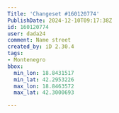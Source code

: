 ```yaml
---
Title: 'Changeset #160120774'
PublishDate: 2024-12-10T09:17:38Z
id: 160120774
user: dada24
comment: Name street
created_by: iD 2.30.4
tags:
- Montenegro
bbox:
  min_lon: 18.8431517
  min_lat: 42.2953226
  max_lon: 18.8463572
  max_lat: 42.3000693

---
```

